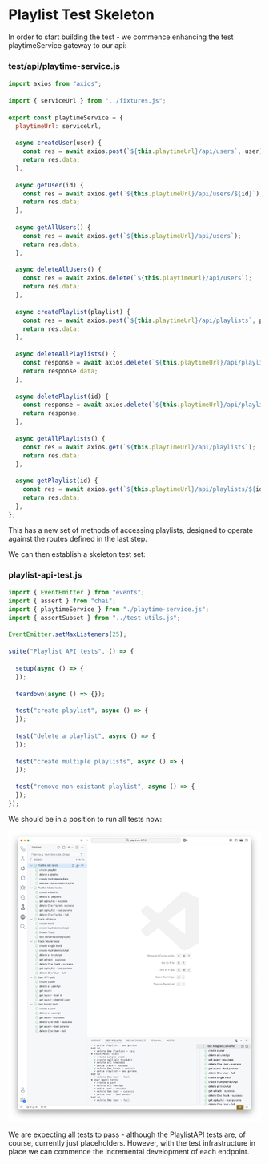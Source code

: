 # Playlist Test Skeleton

In order to start building the test - we commence enhancing the test playtimeService gateway to our api:

### test/api/playtime-service.js

~~~javascript
import axios from "axios";

import { serviceUrl } from "../fixtures.js";

export const playtimeService = {
  playtimeUrl: serviceUrl,

  async createUser(user) {
    const res = await axios.post(`${this.playtimeUrl}/api/users`, user);
    return res.data;
  },

  async getUser(id) {
    const res = await axios.get(`${this.playtimeUrl}/api/users/${id}`);
    return res.data;
  },

  async getAllUsers() {
    const res = await axios.get(`${this.playtimeUrl}/api/users`);
    return res.data;
  },

  async deleteAllUsers() {
    const res = await axios.delete(`${this.playtimeUrl}/api/users`);
    return res.data;
  },

  async createPlaylist(playlist) {
    const res = await axios.post(`${this.playtimeUrl}/api/playlists`, playlist);
    return res.data;
  },

  async deleteAllPlaylists() {
    const response = await axios.delete(`${this.playtimeUrl}/api/playlists`);
    return response.data;
  },

  async deletePlaylist(id) {
    const response = await axios.delete(`${this.playtimeUrl}/api/playlists/${id}`);
    return response;
  },

  async getAllPlaylists() {
    const res = await axios.get(`${this.playtimeUrl}/api/playlists`);
    return res.data;
  },

  async getPlaylist(id) {
    const res = await axios.get(`${this.playtimeUrl}/api/playlists/${id}`);
    return res.data;
  },
};
~~~

This has a new set of methods of accessing playlists, designed to operate against the routes defined in the last step.

We can then establish a skeleton test set:

### playlist-api-test.js

~~~javascript
import { EventEmitter } from "events";
import { assert } from "chai";
import { playtimeService } from "./playtime-service.js";
import { assertSubset } from "../test-utils.js";

EventEmitter.setMaxListeners(25);

suite("Playlist API tests", () => {

  setup(async () => {
  });

  teardown(async () => {});

  test("create playlist", async () => {
  });

  test("delete a playlist", async () => {
  });

  test("create multiple playlists", async () => {
  });

  test("remove non-existant playlist", async () => {
  });
});
~~~

We should be in a position to run all tests now:

![](img/01.png)

We are expecting all tests to pass - although the PlaylistAPI tests are, of course, currently just placeholders. However, with the test infrastructure in place we can commence the incremental development of each endpoint.